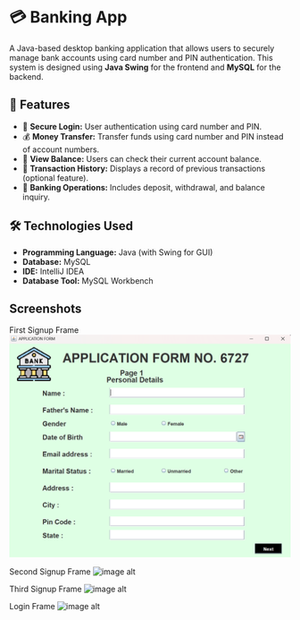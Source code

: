 # 💳 Banking App

A Java-based desktop banking application that allows users to securely manage bank accounts using card number and PIN authentication.
This system is designed using **Java Swing** for the frontend and **MySQL** for the backend.

## 📌 Features

- 🔐 **Secure Login:** User authentication using card number and PIN.
- 💰 **Money Transfer:** Transfer funds using card number and PIN instead of account numbers.
- 📄 **View Balance:** Users can check their current account balance.
- 🧾 **Transaction History:** Displays a record of previous transactions (optional feature).
- 🏦 **Banking Operations:** Includes deposit, withdrawal, and balance inquiry.

## 🛠️ Technologies Used

- **Programming Language:** Java (with Swing for GUI)
- **Database:** MySQL
- **IDE:** IntelliJ IDEA
- **Database Tool:** MySQL Workbench

## Screenshots 
First Signup Frame
![image alt](https://github.com/Ketan-ajagekar/BANKING-APPLICATION/blob/master/Screenshot%202025-03-24%20195646.png?raw=true)

Second Signup Frame
![image alt]()

Third Signup Frame
![image alt]()

Login Frame
![image alt]()
